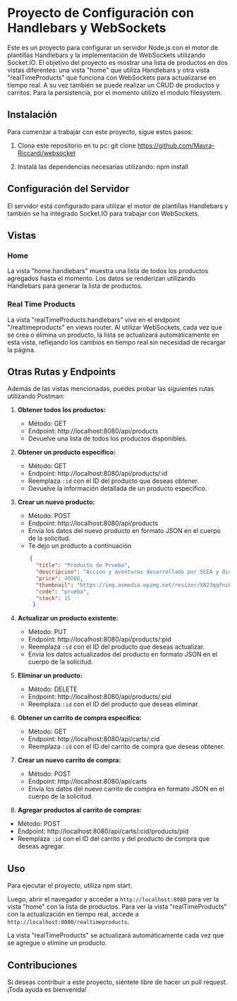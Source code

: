 # Proyecto de Configuración con Handlebars y WebSockets

Este es un proyecto para configurar un servidor Node.js con el motor de plantillas Handlebars y la implementación de WebSockets utilizando Socket.IO. El objetivo del proyecto es mostrar una lista de productos en dos vistas diferentes: una vista "home" que utiliza Handlebars y otra vista "realTimeProducts" que funciona con WebSockets para actualizarse en tiempo real. A su vez también se puede realizar un CRUD de productos y carritos. 
Para la persistencia, por el momento utilizo el modulo filesystem.

## Instalación

Para comenzar a trabajar con este proyecto, sigue estos pasos:

1. Clona este repositorio en tu pc:
   git clone https://github.com/Mayra-Riccardi/websocket


2. Instalá las dependencias necesarias utilizando:
   npm install


## Configuración del Servidor

El servidor está configurado para utilizar el motor de plantillas Handlebars y también se ha integrado Socket.IO para trabajar con WebSockets.

## Vistas

### Home
La vista "home.handlebars" muestra una lista de todos los productos agregados hasta el momento. Los datos se renderizan utilizando Handlebars para generar la lista de productos.

### Real Time Products
La vista "realTimeProducts.handlebars" vive en el endpoint "/realtimeproducts" en views router. Al utilizar WebSockets, cada vez que se crea o elimina un producto, la lista se actualizará automáticamente en esta vista, reflejando los cambios en tiempo real sin necesidad de recargar la página.

## Otras Rutas y Endpoints

Además de las vistas mencionadas, puedes probar las siguientes rutas utilizando Postman:
1. **Obtener todos los productos:** 
   - Método: GET
   - Endpoint: http://localhost:8080/api/products
   - Devuelve una lista de todos los productos disponibles.

2. **Obtener un producto específico:** 
   - Método: GET
   - Endpoint: http://localhost:8080/api/products/:id
   - Reemplaza `:id` con el ID del producto que deseas obtener.
   - Devuelve la información detallada de un producto específico.

3. **Crear un nuevo producto:** 
   - Método: POST
   - Endpoint: http://localhost:8080/api/products
   - Envía los datos del nuevo producto en formato JSON en el cuerpo de la solicitud.
   - Te dejo un producto a continuación

  ```json
         {
           "title": "Producto de Prueba",
           "descripcion": "Acción y aventuras desarrollado por SCEA y distribuido por Sony para la consola PS 2. Es el primer juego en estrenarse.",
           "price": 40000,
           "thumbnail": "https://img.asmedia.epimg.net/resizer/X823qqfniPDSUXY9lR7Qnle195U=/360x203/cloudfront-eu-central-1.images.arcpublishing.com/diarioas/XPOFAWR6AZICLFIL7ZO3EGXTHE.jpg",
           "code": "prueba",
           "stock": 15
          }
   ```

4. **Actualizar un producto existente:** 
   - Método: PUT
   - Endpoint: http://localhost:8080/api/products/:pid
   - Reemplaza `:id` con el ID del producto que deseas actualizar.
   - Envía los datos actualizados del producto en formato JSON en el cuerpo de la solicitud.

5. **Eliminar un producto:** 
   - Método: DELETE
   - Endpoint: http://localhost:8080/api/products/:pid
   - Reemplaza `:id` con el ID del producto que deseas eliminar.

6. **Obtener un carrito de compra específico:** 
   - Método: GET
   - Endpoint: http://localhost:8080/api/carts/:cid
   - Reemplaza `:id` con el ID del carrito de compra que deseas obtener.

9. **Crear un nuevo carrito de compra:** 
   - Método: POST
   - Endpoint: http://localhost:8080/api/carts
   - Envía los datos del nuevo carrito de compra en formato JSON en el cuerpo de la solicitud.


10. **Agregar productos al carrito de compras:** 
   - Método: POST
   - Endpoint: http://localhost:8080/api/carts/:cid/products/pid
   - Reemplaza `:id` con el ID del carrito y del producto de compra que deseas agregar.

## Uso
Para ejecutar el proyecto, utiliza npm start.


Luego, abrir el navegador y acceder a `http://localhost:8080` para ver la vista "home" con la lista de productos. Para ver la vista "realTimeProducts" con la actualización en tiempo real, accede a `http://localhost:8080/realtimeproducts`.

La vista "realTimeProducts" se actualizará automáticamente cada vez que se agregue o elimine un producto.

## Contribuciones
Si deseas contribuir a este proyecto, siéntete libre de hacer un pull request. ¡Toda ayuda es bienvenida!









